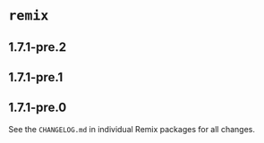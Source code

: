 # `remix`

## 1.7.1-pre.2

## 1.7.1-pre.1

## 1.7.1-pre.0

See the `CHANGELOG.md` in individual Remix packages for all changes.
